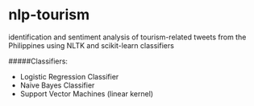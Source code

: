 nlp-tourism
===========
identification and sentiment analysis of tourism-related tweets from the Philippines using NLTK and scikit-learn classifiers 

#####Classifiers:

- Logistic Regression Classifier
- Naive Bayes Classifier
- Support Vector Machines (linear kernel)
